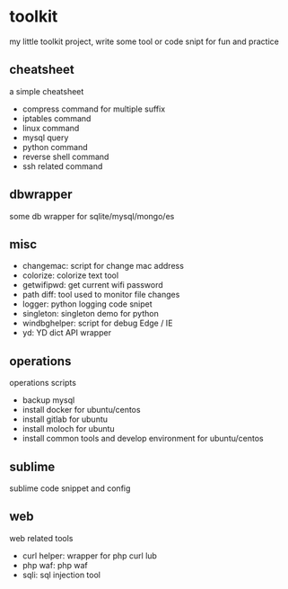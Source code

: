 # toolkit

my little toolkit project, write some tool or code snipt for fun and practice

## cheatsheet

a simple cheatsheet

- compress command for multiple suffix
- iptables command
- linux command
- mysql query
- python command
- reverse shell command
- ssh related command

## dbwrapper

some db wrapper for sqlite/mysql/mongo/es

## misc

- changemac: script for change mac address
- colorize: colorize text tool
- getwifipwd: get current wifi password
- path diff: tool used to monitor file changes
- logger: python logging code snipet
- singleton: singleton demo for python
- windbghelper: script for debug Edge / IE
- yd: YD dict API wrapper

## operations

operations scripts

- backup mysql
- install docker for ubuntu/centos
- install gitlab for ubuntu
- install moloch for ubuntu
- install common tools and develop environment for ubuntu/centos

## sublime

sublime code snippet and config

## web

web related tools

- curl helper: wrapper for php curl lub
- php waf: php waf
- sqli: sql injection tool
